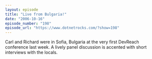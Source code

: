 ```yaml
---
layout: episode
title: "Live from Bulgaria!"
date: "2006-10-16"
episode_number: "198"
episode_url: "https://www.dotnetrocks.com/?show=198"
---
```


Carl and Richard were in Sofia, Bulgaria at the very first DevReach conference last week. A lively panel discussion is accented with short interviews with the locals.
